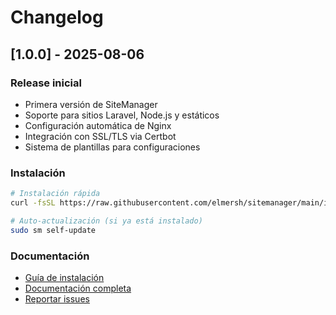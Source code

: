 # Changelog

## [1.0.0] - 2025-08-06

### Release inicial

- Primera versión de SiteManager
- Soporte para sitios Laravel, Node.js y estáticos
- Configuración automática de Nginx
- Integración con SSL/TLS via Certbot
- Sistema de plantillas para configuraciones

### Instalación

```bash
# Instalación rápida
curl -fsSL https://raw.githubusercontent.com/elmersh/sitemanager/main/install.sh | sudo bash

# Auto-actualización (si ya está instalado)
sudo sm self-update
```

### Documentación

- [Guía de instalación](BUILD.md)
- [Documentación completa](README.md)
- [Reportar issues](https://github.com/elmersh/sitemanager/issues)
